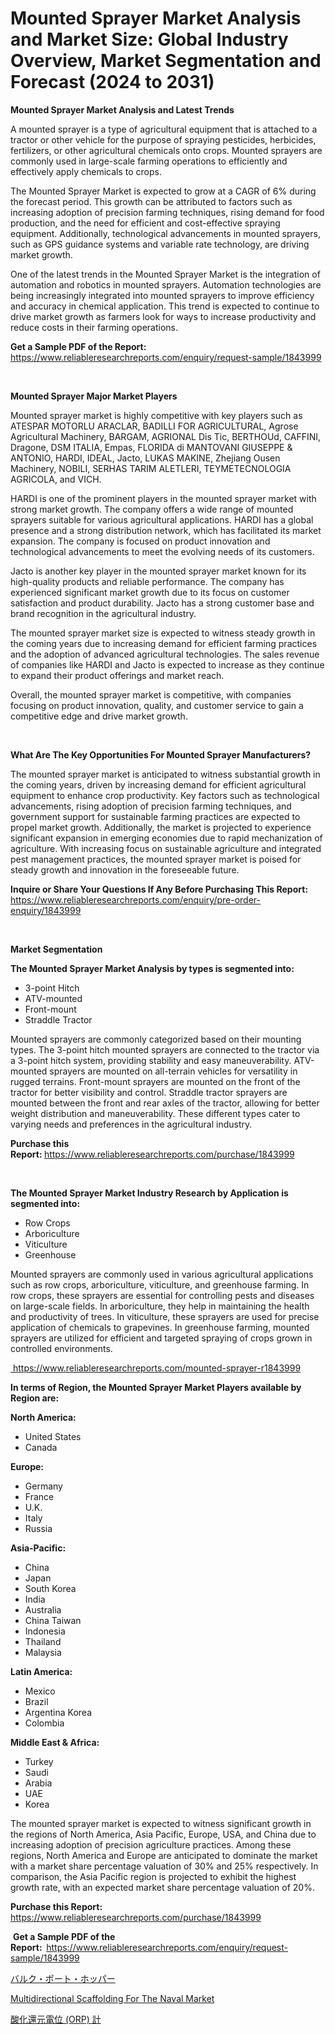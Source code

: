 <p><h1>Mounted Sprayer Market Analysis and Market Size: Global Industry Overview, Market Segmentation and Forecast (2024 to 2031)</h1></p><p><strong>Mounted Sprayer Market Analysis and Latest Trends</strong></p>
<p><p>A mounted sprayer is a type of agricultural equipment that is attached to a tractor or other vehicle for the purpose of spraying pesticides, herbicides, fertilizers, or other agricultural chemicals onto crops. Mounted sprayers are commonly used in large-scale farming operations to efficiently and effectively apply chemicals to crops.</p><p>The Mounted Sprayer Market is expected to grow at a CAGR of 6% during the forecast period. This growth can be attributed to factors such as increasing adoption of precision farming techniques, rising demand for food production, and the need for efficient and cost-effective spraying equipment. Additionally, technological advancements in mounted sprayers, such as GPS guidance systems and variable rate technology, are driving market growth.</p><p>One of the latest trends in the Mounted Sprayer Market is the integration of automation and robotics in mounted sprayers. Automation technologies are being increasingly integrated into mounted sprayers to improve efficiency and accuracy in chemical application. This trend is expected to continue to drive market growth as farmers look for ways to increase productivity and reduce costs in their farming operations.</p></p>
<p><strong>Get a Sample PDF of the Report:&nbsp;</strong> <a href="https://www.reliableresearchreports.com/enquiry/request-sample/1843999">https://www.reliableresearchreports.com/enquiry/request-sample/1843999</a></p>
<p>&nbsp;</p>
<p><strong>Mounted Sprayer Major Market Players</strong></p>
<p><p>Mounted sprayer market is highly competitive with key players such as ATESPAR MOTORLU ARACLAR, BADILLI FOR AGRICULTURAL, Agrose Agricultural Machinery, BARGAM, AGRIONAL Dis Tic, BERTHOUd, CAFFINI, Dragone, DSM ITALIA, Empas, FLORIDA di MANTOVANI GIUSEPPE & ANTONIO, HARDI, IDEAL, Jacto, LUKAS MAKINE, Zhejiang Ousen Machinery, NOBILI, SERHAS TARIM ALETLERI, TEYMETECNOLOGIA AGRICOLA, and VICH.</p><p>HARDI is one of the prominent players in the mounted sprayer market with strong market growth. The company offers a wide range of mounted sprayers suitable for various agricultural applications. HARDI has a global presence and a strong distribution network, which has facilitated its market expansion. The company is focused on product innovation and technological advancements to meet the evolving needs of its customers.</p><p>Jacto is another key player in the mounted sprayer market known for its high-quality products and reliable performance. The company has experienced significant market growth due to its focus on customer satisfaction and product durability. Jacto has a strong customer base and brand recognition in the agricultural industry.</p><p>The mounted sprayer market size is expected to witness steady growth in the coming years due to increasing demand for efficient farming practices and the adoption of advanced agricultural technologies. The sales revenue of companies like HARDI and Jacto is expected to increase as they continue to expand their product offerings and market reach.</p><p>Overall, the mounted sprayer market is competitive, with companies focusing on product innovation, quality, and customer service to gain a competitive edge and drive market growth.</p></p>
<p>&nbsp;</p>
<p><strong>What Are The Key Opportunities For Mounted Sprayer Manufacturers?</strong></p>
<p><p>The mounted sprayer market is anticipated to witness substantial growth in the coming years, driven by increasing demand for efficient agricultural equipment to enhance crop productivity. Key factors such as technological advancements, rising adoption of precision farming techniques, and government support for sustainable farming practices are expected to propel market growth. Additionally, the market is projected to experience significant expansion in emerging economies due to rapid mechanization of agriculture. With increasing focus on sustainable agriculture and integrated pest management practices, the mounted sprayer market is poised for steady growth and innovation in the foreseeable future.</p></p>
<p><strong>Inquire or Share Your Questions If Any Before Purchasing This Report:</strong> <a href="https://www.reliableresearchreports.com/enquiry/pre-order-enquiry/1843999">https://www.reliableresearchreports.com/enquiry/pre-order-enquiry/1843999</a></p>
<p>&nbsp;</p>
<p><strong>Market Segmentation</strong></p>
<p><strong>The Mounted Sprayer Market Analysis by types is segmented into:</strong></p>
<p><ul><li>3-point Hitch</li><li>ATV-mounted</li><li>Front-mount</li><li>Straddle Tractor</li></ul></p>
<p><p>Mounted sprayers are commonly categorized based on their mounting types. The 3-point hitch mounted sprayers are connected to the tractor via a 3-point hitch system, providing stability and easy maneuverability. ATV-mounted sprayers are mounted on all-terrain vehicles for versatility in rugged terrains. Front-mount sprayers are mounted on the front of the tractor for better visibility and control. Straddle tractor sprayers are mounted between the front and rear axles of the tractor, allowing for better weight distribution and maneuverability. These different types cater to varying needs and preferences in the agricultural industry.</p></p>
<p><strong>Purchase this Report:&nbsp;</strong><a href="https://www.reliableresearchreports.com/purchase/1843999">https://www.reliableresearchreports.com/purchase/1843999</a></p>
<p>&nbsp;</p>
<p><strong>The Mounted Sprayer Market Industry Research by Application is segmented into:</strong></p>
<p><ul><li>Row Crops</li><li>Arboriculture</li><li>Viticulture</li><li>Greenhouse</li></ul></p>
<p><p>Mounted sprayers are commonly used in various agricultural applications such as row crops, arboriculture, viticulture, and greenhouse farming. In row crops, these sprayers are essential for controlling pests and diseases on large-scale fields. In arboriculture, they help in maintaining the health and productivity of trees. In viticulture, these sprayers are used for precise application of chemicals to grapevines. In greenhouse farming, mounted sprayers are utilized for efficient and targeted spraying of crops grown in controlled environments.</p></p>
<p><a href="https://www.reliableresearchreports.com/mounted-sprayer-r1843999">&nbsp;https://www.reliableresearchreports.com/mounted-sprayer-r1843999</a></p>
<p><strong>In terms of Region, the Mounted Sprayer Market Players available by Region are:</strong></p>
<p>
    <p> <strong> North America: </strong>
        <ul>
            <li>United States</li>
            <li>Canada</li>
        </ul>
        </p> 
    <p> <strong> Europe: </strong>
        <ul>
            <li>Germany</li>
            <li>France</li>
            <li>U.K.</li>
            <li>Italy</li>
            <li>Russia</li>
        </ul>
        </p> 
    <p> <strong> Asia-Pacific: </strong>
        <ul>
            <li>China</li>
            <li>Japan</li>
            <li>South Korea</li>
            <li>India</li>
            <li>Australia</li>
            <li>China Taiwan</li>
            <li>Indonesia</li>
            <li>Thailand</li>
            <li>Malaysia</li>
        </ul>
        </p> 
    <p> <strong> Latin America: </strong>
        <ul>
            <li>Mexico</li>
            <li>Brazil</li>
            <li>Argentina Korea</li>
            <li>Colombia</li>
        </ul>
        </p> 
    <p> <strong> Middle East & Africa: </strong>
        <ul>
            <li>Turkey</li>
            <li>Saudi</li>
            <li>Arabia</li>
            <li>UAE</li>
            <li>Korea</li>
        </ul>
    </p>
    </p>
<p><p>The mounted sprayer market is expected to witness significant growth in the regions of North America, Asia Pacific, Europe, USA, and China due to increasing adoption of precision agriculture practices. Among these regions, North America and Europe are anticipated to dominate the market with a market share percentage valuation of 30% and 25% respectively. In comparison, the Asia Pacific region is projected to exhibit the highest growth rate, with an expected market share percentage valuation of 20%.</p></p>
<p><strong>Purchase this Report: </strong><a href="https://www.reliableresearchreports.com/purchase/1843999">https://www.reliableresearchreports.com/purchase/1843999</a></p>
<p>&nbsp;<strong>Get a Sample PDF of the Report:&nbsp;&nbsp;</strong><a href="https://www.reliableresearchreports.com/enquiry/request-sample/1843999">https://www.reliableresearchreports.com/enquiry/request-sample/1843999</a></p>
<p><strong></strong></p>
<p><p><a href="https://github.com/efcvopdgkdx128/Market-Research-Report-List-2/blob/main/1580987119543.md">バルク・ポート・ホッパー</a></p><p><a href="https://github.com/Sinjinluong3e0awx2m195k76/Market-Research-Report-List-2/blob/main/multidirectional-scaffolding-for-the-naval-market.md">Multidirectional Scaffolding For The Naval Market</a></p><p><a href="https://github.com/DeonBoer2023/Market-Research-Report-List-1/blob/main/4138374119542.md">酸化還元電位 (ORP) 計</a></p></p>